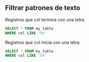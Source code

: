 ## Filtrar patrones de texto

Registros que col termina con una letra
```sql
SELECT * FROM my_table
WHERE col LIKE '%c'
```

Registros que col inicia con una letra
```sql
SELECT * FROM my_table
WHERE col LIKE 'c%'
```
